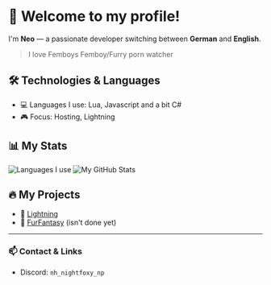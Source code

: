 # 👋 Welcome to my profile!

I'm **Neo** — a passionate developer switching between **German** and **English**.  

> I love Femboys
> Femboy/Furry porn watcher

## 🛠️ Technologies & Languages
- 💻 Languages I use: Lua, Javascript and a bit C#
- 🎮 Focus: Hosting, Lightning

## 📊 My Stats

![Languages I use](https://github-readme-stats.vercel.app/api/top-langs/?username=NH-Neo-PS&layout=compact&title_color=ff0000&text_color=ffffff&icon_color=ff0000&bg_color=000000&hide=html,css,python,c,c++,shaderlab,hlsl,java)
![My GitHub Stats](https://github-readme-stats.vercel.app/api?username=NH-Neo-PS&show_icons=true&title_color=ff0000&text_color=ffffff&icon_color=ff0000&bg_color=000000&hide=issues)

## 🔥 My Projects
- 🚀 [Lightning](https://lightningcentral.de)
- 🔞 [FurFantasy](#) (isn't done yet)
  

---

### 📫 Contact & Links
- Discord: `nh_nightfoxy_np`
